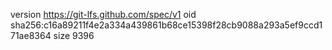 version https://git-lfs.github.com/spec/v1
oid sha256:c16a89211f4e2a334a439861b68ce15398f28cb9088a293a5ef9ccd171ae8364
size 9396
